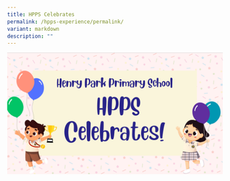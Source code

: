 ```yaml
---
title: HPPS Celebrates
permalink: /hpps-experience/permalink/
variant: markdown
description: ""
---
```

![](/images/HPPS_Celebrates.png)